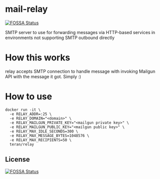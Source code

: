# mail-relay
[![FOSSA Status](https://app.fossa.io/api/projects/git%2Bgithub.com%2Fteran%2Frelay.svg?type=shield)](https://app.fossa.io/projects/git%2Bgithub.com%2Fteran%2Frelay?ref=badge_shield)

SMTP server to use for forwarding messages via HTTP-based services in environments not supporting SMTP outbound directly

# How this works
relay accepts SMTP connection to handle message with invoking Mailgun API with the message it got. Simply :)

# How to use
```
docker run -it \
  -e RELAY_ADDR=:25 \
  -e RELAY_DOMAIN="<domain>" \
  -e RELAY_MAILGUN_PRIVATE_KEY="<mailgun private key>" \
  -e RELAY_MAILGUN_PUBLIC_KEY="<mailgun public key>" \
  -e RELAY_MAX_IDLE_SECONDS=300 \
  -e RELAY_MAX_MESSAGE_BYTES=1048576 \
  -e RELAY_MAX_RECIPIENTS=50 \
  teran/relay
```


## License
[![FOSSA Status](https://app.fossa.io/api/projects/git%2Bgithub.com%2Fteran%2Frelay.svg?type=large)](https://app.fossa.io/projects/git%2Bgithub.com%2Fteran%2Frelay?ref=badge_large)